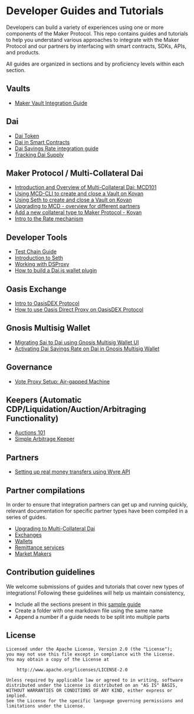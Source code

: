 # Developer Guides and Tutorials

Developers can build a variety of experiences using one or more components of the Maker Protocol. This repo contains guides and tutorials to help you understand various approaches to integrate with the Maker Protocol and our partners by interfacing with smart contracts, SDKs, APIs, and products.

All guides are organized in sections and by proficiency levels within each section.

## Vaults

- [Maker Vault Integration Guide](https://github.com/makerdao/developerguides/tree/master/vault/vault-integration-guide/cdp-integration-guide.md)

## Dai

- [Dai Token](https://github.com/makerdao/developerguides/tree/master/dai/dai-token/dai-token.md)
- [Dai in Smart Contracts](https://github.com/makerdao/developerguides/tree/master/dai/dai-in-smart-contracts/README.md)
- [Dai Savings Rate integration guide](https://github.com/makerdao/developerguides/tree/master/dai/dsr-integration-guide/dsr-integration-guide-01.md)
- [Tracking Dai Supply](https://github.com/makerdao/developerguides/tree/master/dai/dai-supply/dai-supply.md)
## Maker Protocol / Multi-Collateral Dai

- [Introduction and Overview of Multi-Collateral Dai: MCD101](https://github.com/makerdao/developerguides/tree/master/mcd/mcd-101/mcd-101.md)
- [Using MCD-CLI to create and close a Vault on Kovan](https://github.com/makerdao/developerguides/tree/master/mcd/mcd-cli/mcd-cli-guide-01/mcd-cli-guide-01.md)
- [Using Seth to create and close a Vault on Kovan](https://github.com/makerdao/developerguides/tree/master/mcd/mcd-seth/mcd-seth-01.md)
- [Upgrading to MCD - overview for different partners](https://github.com/makerdao/developerguides/tree/master/mcd/upgrading-to-multi-collateral-dai/upgrading-to-multi-collateral-dai.md)
- [Add a new collateral type to Maker Protocol - Kovan](https://github.com/makerdao/developerguides/tree/master/mcd/add-collateral-type-testnet/add-collateral-type-testnet.md)
- [Intro to the Rate mechanism](https://github.com/makerdao/developerguides/tree/master/mcd/intro-rate-mechanism/intro-rate-mechanism.md)

## Developer Tools

- [Test Chain Guide](https://github.com/makerdao/developerguides/tree/master/devtools/test-chain-guide/test-chain-guide.md)
- [Introduction to Seth](https://github.com/makerdao/developerguides/tree/master/devtools/seth/seth-guide-01/seth-guide-01.md)
- [Working with DSProxy](https://github.com/makerdao/developerguides/tree/master/devtools/working-with-dsproxy/working-with-dsproxy.md)
- [How to build a Dai.js wallet plugin](https://github.com/makerdao/developerguides/blob/master/devtools/Dai.js/How-to-build-dai-js-wallet-plugin.md)

## Oasis Exchange

- [Intro to OasisDEX Protocol](https://github.com/makerdao/developerguides/tree/master/Oasis/intro-to-oasis/intro-to-oasis-maker-otc.md)
- [How to use Oasis Direct Proxy on OasisDEX Protocol](https://github.com/makerdao/developerguides/tree/master/Oasis/oasis-direct-proxy.md)

## Gnosis Multisig Wallet

- [Migrating Sai to Dai using Gnosis Multisig Wallet UI](https://github.com/makerdao/developerguides/tree/master/gnosis-multisig/migrating-gnosis-multisig-guide/migrating-gnosis-multisig-guide-01.md)
- [Activating Dai Savings Rate on Dai in Gnosis Multisig Wallet](https://github.com/makerdao/developerguides/tree/master/gnosis-multisig/dsr-gnosis-multisig-guide/dsr-gnosis-multisig-guide-01.md)

## Governance

- [Vote Proxy Setup: Air-gapped Machine](https://github.com/makerdao/developerguides/tree/master/governance/vote-proxy-setup-airgapped-machine/vote-proxy-setup-airgapped-machine.md)

## Keepers (Automatic CDP/Liquidation/Auction/Arbitraging Functionality)

- [Auctions 101](https://github.com/makerdao/developerguides/tree/master/keepers/auctions/auctions-101.md)
- [Simple Arbitrage Keeper](https://github.com/makerdao/developerguides/tree/master/keepers/simple-arbitrage-keeper/simple-arbitrage-keeper.md)

## Partners

- [Setting up real money transfers using Wyre API](https://github.com/makerdao/developerguides/tree/master/partners/wyre-guide-01/wyre-guide-01.md)

## Partner compilations

In order to ensure that integration partners can get up and running quickly, relevant documentation for specific partner types have been compiled in a series of guides.

- [Upgrading to Multi-Collateral Dai](https://github.com/makerdao/developerguides/tree/master/mcd/upgrading-to-multi-collateral-dai/cli-mcd-migration.md)
- [Exchanges](https://github.com/makerdao/developerguides/tree/master/exchanges/README.md)
- [Wallets](https://github.com/makerdao/developerguides/tree/master/wallets/README.md)
- [Remittance services](https://github.com/makerdao/developerguides/tree/master/remittance/README.md)
- [Market Makers](https://github.com/makerdao/developerguides/tree/master/market-makers/README.md)

## Contribution guidelines

We welcome submissions of guides and tutorials that cover new types of integrations! Following these guidelines will help us maintain consistency,

- Include all the sections present in this [sample guide](https://github.com/makerdao/developerguides/tree/master/sample/sample-guide-01/sample-guide-01.md)  
- Create a folder with one markdown file using the same name
- Append a number if a guide needs to be split into multiple parts

## License

```text
Licensed under the Apache License, Version 2.0 (the "License");
you may not use this file except in compliance with the License.
You may obtain a copy of the License at

    http://www.apache.org/licenses/LICENSE-2.0

Unless required by applicable law or agreed to in writing, software
distributed under the License is distributed on an "AS IS" BASIS,
WITHOUT WARRANTIES OR CONDITIONS OF ANY KIND, either express or implied.
See the License for the specific language governing permissions and
limitations under the License.
```
